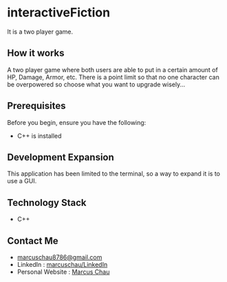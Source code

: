 # interactiveFiction #

It is a two player game.

## How it works ##

A two player game where both users are able to put in a certain amount of HP, Damage, Armor, etc. There is a point limit so that no one character can be overpowered so choose what you want to upgrade wisely...

## Prerequisites ##

Before you begin, ensure you have the following:

- C++ is installed

## Development Expansion ##

This application has been limited to the terminal, so a way to expand it is to use a GUI.

## Technology Stack ##

- C++

## Contact Me ##

- marcuschau8786@gmail.com
- LinkedIn : [marcuschau/LinkedIn](https://www.linkedin.com/in/marcus-chau-b88878221/)
- Personal Website : [Marcus Chau](https://marcuschau.com/)

